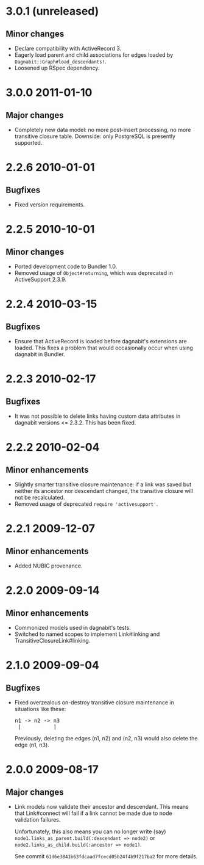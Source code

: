 3.0.1 (unreleased)
==================

Minor changes
-------------

* Declare compatibility with ActiveRecord 3.
* Eagerly load parent and child associations for edges loaded by
  `Dagnabit::Graph#load_descendants!`.
* Loosened up RSpec dependency.

3.0.0 2011-01-10
================

Major changes
-------------

* Completely new data model: no more post-insert processing, no more transitive
  closure table.  Downside: only PostgreSQL is presently supported.

2.2.6 2010-01-01
================

Bugfixes
--------

* Fixed version requirements.

2.2.5 2010-10-01
================

Minor changes
-------------

* Ported development code to Bundler 1.0.
* Removed usage of `Object#returning`, which was deprecated in ActiveSupport
  2.3.9.

2.2.4 2010-03-15
================

Bugfixes
--------

* Ensure that ActiveRecord is loaded before dagnabit's extensions are loaded.
  This fixes a problem that would occasionally occur when using dagnabit in
  Bundler.

2.2.3 2010-02-17
================

Bugfixes
--------

* It was not possible to delete links having custom data attributes in dagnabit
  versions <= 2.3.2.  This has been fixed.

2.2.2 2010-02-04
================

Minor enhancements
------------------

* Slightly smarter transitive closure maintenance: if a link was saved but
  neither its ancestor nor descendant changed, the transitive closure will not
  be recalculated.
* Removed usage of deprecated `require 'activesupport'`.

2.2.1 2009-12-07
================

Minor enhancements
------------------

* Added NUBIC provenance.

2.2.0 2009-09-14
================

Minor enhancements
------------------

* Commonized models used in dagnabit's tests.
* Switched to named scopes to implement Link#linking and TransitiveClosureLink#linking.

2.1.0 2009-09-04
================

Bugfixes
--------

* Fixed overzealous on-destroy transitive closure maintenance in situations like these:
 
  <pre>
  n1 -> n2 -> n3
   |__________|
  </pre>

  Previously, deleting the edges (n1, n2) and (n2, n3) would also delete the
  edge (n1, n3).

2.0.0 2009-08-17
================

Major changes
-------------

* Link models now validate their ancestor and descendant.  This means that
  Link#connect will fail if a link cannot be made due to node validation
  failures.

  Unfortunately, this also means you can no longer write (say)
  `node1.links_as_parent.build(:descendant => node2)` or
  `node2.links_as_child.build(:ancestor => node1)`.

  See commit `61d6e3841b63fdcaad7fcecd05b24f4b9f217ba2` for more details.
